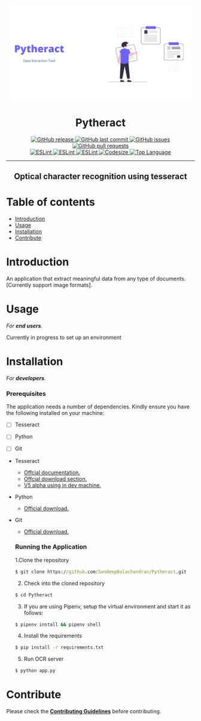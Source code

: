 ![](./images/preview.png)
<h1 align='center'>Pytheract</h1>
<p align="center">
  <a href="https://github.com/SandeepBalachandran/Pytract/releases/" target="_blank">
    <img alt="GitHub release" src="https://img.shields.io/github/v/release/SandeepBalachandran/Pytract?include_prereleases&style=flat-square">
  </a>

  <a href="https://github.com/SandeepBalachandran/Pytract/commits/master" target="_blank">
    <img src="https://img.shields.io/github/last-commit/SandeepBalachandran/Pytract?style=flat-square" alt="GitHub last commit">
  </a>

  <a href="https://github.com/SandeepBalachandran/Pytract/issues" target="_blank">
    <img src="https://img.shields.io/github/issues/SandeepBalachandran/Pytract?style=flat-square&color=red" alt="GitHub issues">
  </a>

  <a href="https://github.com/SandeepBalachandran/Pytract/pulls" target="_blank">
    <img src="https://img.shields.io/github/issues-pr/SandeepBalachandran/Pytract?style=flat-square&color=blue" alt="GitHub pull requests">
  </a>

  </br>

  <a href="https://standardjs.com" target="_blank">
    <img alt="ESLint" src="https://img.shields.io/badge/code_style-standard-brightgreen.svg?style=flat-square">
  </a>
  
  <a href="" target="_blank">
    <img alt="ESLint" src="https://img.shields.io/github/stars/SandeepBalachandran/Pytract">
  </a>
  
  <a href="" target="_blank">
    <img alt="ESLint" src="https://img.shields.io/github/forks/SandeepBalachandran/Pytract">
  </a>
   <a href="" target="_blank">
    <img alt="Codesize" src="https://img.shields.io/github/languages/code-size/SandeepBalachandran/Pytract.svg">
  </a>
  <a href="" target="_blank">
    <img alt="Top Language" src="https://img.shields.io/github/languages/top/SandeepBalachandran/Pytract.svg">
  </a>
  
</p>
<hr>

<h2 align="center">Optical character recognition using tesseract </h2> 

# Table of contents

- [Introduction](#introduction)
- [Usage](#usage)
- [Installation](#installation)
- [Contribute](#contribute)

# Introduction

An application that extract meaningful data from any type of documents. [Currently support image formats].

# Usage
*For **end users**.*

Currently in progress to set up an environment




# Installation
*For **developers**.*
### Prerequisites

The application needs a number of dependencies. Kindly ensure you have the following installed on your machine:

- [ ] Tesseract
- [ ] Python
- [ ] Git


- Tesseract 
  - [Offcial documentation.](https://github.com/tesseract-ocr/tessdoc/blob/master/Documentation.md)
  - [Offcial download section.](https://github.com/tesseract-ocr/tessdoc/blob/master/Downloads.md)
  - [V5 alpha using in dev machine.](https://digi.bib.uni-mannheim.de/tesseract/tesseract-ocr-w64-setup-v5.0.0-alpha.20200328.exe)

- Python
  - [Official download.](https://www.python.org/downloads/)

- Git
  - [Official download.](https://git-scm.com/downloads)
  
  
  ### Running the Application
  1.Clone the repository
  ```cmd
  $ git clone https://github.com/SandeepBalachandran/Pytheract.git
  ```
  2. Check into the cloned repository
  ```cmd
  $ cd Pytheract
  ```
  3. If you are using Pipenv, setup the virtual environment and start it as follows:
  ```cmd
  $ pipenv install && pipenv shell
  ```
  4. Install the requirements
  ```cmd
  $ pip install -r requirements.txt
  ```
  5. Run OCR server
  ```cmd
  $ python app.py
  ```
 
# Contribute
Please check the [**Contributing Guidelines**](https://github.com/SandeepBalachandran/Pytract/blob/master/CONTRIBUTING.md) before contributing.

